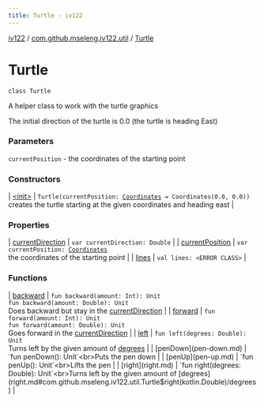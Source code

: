 ```yaml
---
title: Turtle - iv122
---
```


[iv122](../../index.md) / [com.github.mseleng.iv122.util](../index.md) / [Turtle](.)

# Turtle

`class Turtle`

A helper class to work with the turtle graphics

The initial direction of the turtle is 0.0 (the turtle is heading East)

### Parameters

`currentPosition` - the coordinates of the starting point

### Constructors

| [&lt;init&gt;](-init-.md) | `Turtle(currentPosition: `[`Coordinates`](../-coordinates/index.md)` = Coordinates(0.0, 0.0))`<br>creates the turtle starting at the given coordinates and heading east |

### Properties

| [currentDirection](current-direction.md) | `var currentDirection: Double` |
| [currentPosition](current-position.md) | `var currentPosition: `[`Coordinates`](../-coordinates/index.md)<br>the coordinates of the starting point |
| [lines](lines.md) | `val lines: <ERROR CLASS>` |

### Functions

| [backward](backward.md) | `fun backward(amount: Int): Unit`<br>`fun backward(amount: Double): Unit`<br>Does backward but stay in the [currentDirection](current-direction.md) |
| [forward](forward.md) | `fun forward(amount: Int): Unit`<br>`fun forward(amount: Double): Unit`<br>Goes forward in the [currentDirection](current-direction.md) |
| [left](left.md) | `fun left(degrees: Double): Unit`<br>Turns left by the given amount of [degrees](left.md#com.github.mseleng.iv122.util.Turtle$left(kotlin.Double)/degrees) |
| [penDown](pen-down.md) | `fun penDown(): Unit`<br>Puts the pen down |
| [penUp](pen-up.md) | `fun penUp(): Unit`<br>Lifts the pen |
| [right](right.md) | `fun right(degrees: Double): Unit`<br>Turns left by the given amount of [degrees](right.md#com.github.mseleng.iv122.util.Turtle$right(kotlin.Double)/degrees) |

